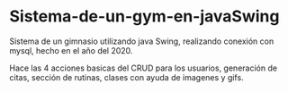 # Sistema-de-un-gym-en-javaSwing
Sistema de un gimnasio utilizando java Swing, realizando conexión con mysql, hecho en el año del 2020.

Hace las 4 acciones basicas del CRUD para los usuarios, generación de citas, sección de rutinas, clases con ayuda de imagenes y gifs.
